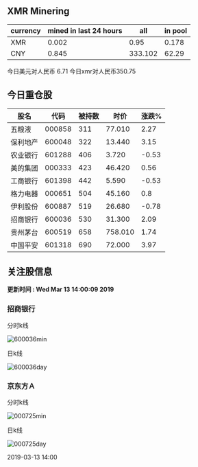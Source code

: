 ## XMR Minering

|currency|mined in last 24 hours|all|in pool|
|---|---|---|---|
|XMR|0.002|0.95|0.178|
|CNY|0.845|333.102|62.29|

今日美元对人民币 6.71	今日xmr对人民币350.75


## 今日重仓股 

|股名|代码|被持数|时价|涨跌%|
|---|---|---|---|---|
|五粮液|000858|311|77.010|2.27|
|保利地产|600048|322|13.440|3.15|
|农业银行|601288|406|3.720|-0.53|
|美的集团|000333|423|46.420|0.56|
|工商银行|601398|442|5.590|-0.53|
|格力电器|000651|504|45.160|0.8|
|伊利股份|600887|519|26.680|-0.78|
|招商银行|600036|530|31.300|2.09|
|贵州茅台|600519|658|758.010|1.74|
|中国平安|601318|690|72.000|3.97|

## 关注股信息
**更新时间 : Wed Mar 13 14:00:09 2019**
### 招商银行 
分时k线

![600036min](http://image.sinajs.cn/newchart/min/n/sh600036.gif)

日k线

![600036day](http://image.sinajs.cn/newchart/daily/n/sh600036.gif)

### 京东方Ａ 
分时k线

![000725min](http://image.sinajs.cn/newchart/min/n/sz000725.gif)

日k线

![000725day](http://image.sinajs.cn/newchart/daily/n/sz000725.gif)

2019-03-13 14:00